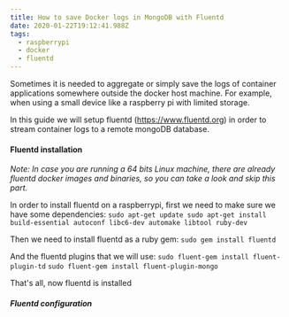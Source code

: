 ```yaml
---
title: How to save Docker logs in MongoDB with Fluentd
date: 2020-01-22T19:12:41.988Z
tags:
  - raspberrypi
  - docker
  - fluentd
---
```

Sometimes it is needed to aggregate or simply save the logs of container applications somewhere outside the docker host machine. For example, when using a small device like a raspberry pi with limited storage.

In this guide we will setup fluentd (https://www.fluentd.org) in order to stream container logs to a remote mongoDB database.

#### Fluentd installation

*Note: In case you are running a 64 bits Linux machine, there are already fluentd docker images and binaries, so you can take a look and skip this part.*

In order to install fluentd on a raspberrypi, first we need to make sure we have some dependencies:
`sudo apt-get update
sudo apt-get install build-essential autoconf libc6-dev automake libtool ruby-dev`

Then we need to install fluentd as a ruby gem:
`sudo gem install fluentd`

And the fluentd plugins that we will use:
`sudo fluent-gem install fluent-plugin-td`
`sudo fluent-gem install fluent-plugin-mongo`

That's all, now fluentd is installed

##### Fluentd configuration
